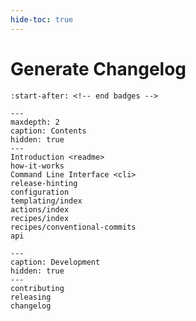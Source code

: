 ```yaml
---
hide-toc: true
---
```

# Generate Changelog

```{include} ../README.md
:start-after: <!-- end badges -->
```


```{toctree}
---
maxdepth: 2
caption: Contents
hidden: true
---
Introduction <readme>
how-it-works
Command Line Interface <cli>
release-hinting
configuration
templating/index
actions/index
recipes/index
recipes/conventional-commits
api
```
```{toctree}
---
caption: Development
hidden: true
---
contributing
releasing
changelog
```
